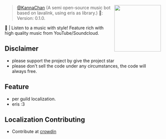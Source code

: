 <a href="https://github.com/KagChi/kannachan"> <img align="right" src="https://cdn.discordapp.com/avatars/726379535184166943/a302e5a83b661116a9af122e74062147.jpg?size=2048" width="150"/></a>
> [@KannaChan](https://github.com/KagChi/kannachan) (A semi open-source music bot based on lavalink, using eris as library.) 🤖: Version: 0.1.0.

🎵 | Listen to a music with style! Feature rich with high quality music from YouTube/Soundcloud.

## Disclaimer
- please support the project by give the project star
- please don't sell the code under any circumstances, the code will always free.

## Feature
- per guild localization.
- eris :3

## Localization Contributing
- Contribute at [crowdin](https://crowdin.com/project/kannachan)
